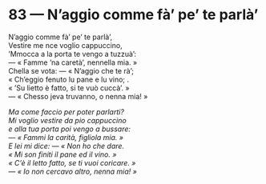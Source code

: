 # 83 — N’aggio comme fà’ pe’ te parlà’

N’aggio comme fà’ pe’ te parlà’,  
Vestire me nce voglio cappuccino,  
’Mmocca a la porta te vengo a tuzzuà’:  
— « Famme ’na caretà’, nennella mia. »  
Chella se vota: — « N’aggio che te rà’;  
« Ch’eggio fenuto lu pane e lu vino; .  
« ’Su lietto è fatto, si te vuò cuccà’. »  
— « Chesso jeva truvanno, o nenna mia! »

_Ma come faccio per poter parlarti?  
Mi voglio vestire da pio cappuccino  
e alla tua porta poi vengo a bussare:  
— « Fammi la carità, figliola mia. »  
E lei mi dice: — « Non ho che dare.  
« Mi son finiti il pane ed il vino. »  
« C’è il letto fatto, se ti vuoi coricare. »  
— « Io non cercavo altro, nenna mia! »_

